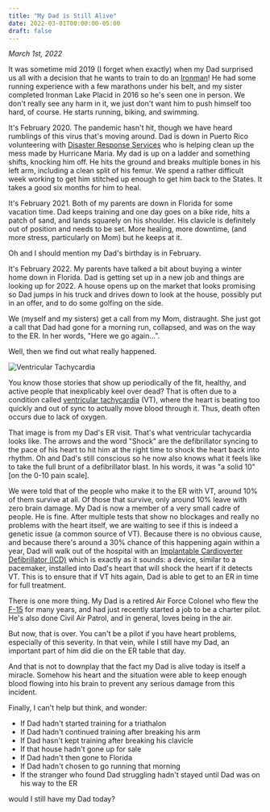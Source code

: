 ```yaml
---
title: "My Dad is Still Alive"
date: 2022-03-01T00:00:00-05:00
draft: false
---
```


*March 1st, 2022*

It was sometime mid 2019 (I forget when exactly) when my Dad surprised us all with a decision that he wants to train to do an [Ironman](https://www.ironman.com/)! He had some running experience with a few marathons under his belt, and my sister completed Ironman Lake Placid in 2016 so he's seen one in person. We don't really see any harm in it, we just don't want him to push himself too hard, of course. He starts running, biking, and swimming.

It's February 2020. The pandemic hasn't hit, though we have heard rumblings of this virus that's moving around. Dad is down in Puerto Rico volunteering with [Disaster Response Services](https://worldrenew.net/disaster-response-services) who is helping clean up the mess made by Hurricane Maria. My dad is up on a ladder and something shifts, knocking him off. He hits the ground and breaks multiple bones in his left arm, including a clean split of his femur. We spend a rather difficult week working to get him stitched up enough to get him back to the States. It takes a good six months for him to heal.

It's February 2021. Both of my parents are down in Florida for some vacation time. Dad keeps training and one day goes on a bike ride, hits a patch of sand, and lands squarely on his shoulder. His clavicle is definitely out of position and needs to be set. More healing, more downtime, (and more stress, particularly on Mom) but he keeps at it.

Oh and I should mention my Dad's birthday is in February.

It's February 2022. My parents have talked a bit about buying a winter home down in Florida. Dad is getting set up in a new job and things are looking up for 2022. A house opens up on the market that looks promising so Dad jumps in his truck and drives down to look at the house, possibly put in an offer, and to do some golfing on the side.

We (myself and my sisters) get a call from my Mom, distraught. She just got a call that Dad had gone for a morning run, collapsed, and was on the way to the ER. In her words, "Here we go again...".

Well, then we find out what really happened.

![Ventricular Tachycardia](/img/v_tach_medium.png)

You know those stories that show up periodically of the fit, healthy, and active people that inexplicably keel over dead? That is often due to a condition called [ventricular tachycardia](https://www.mayoclinic.org/diseases-conditions/ventricular-tachycardia/symptoms-causes/syc-20355138) (VT), where the heart is beating too quickly and out of sync to actually move blood through it. Thus, death often occurs due to lack of oxygen.

That image is from my Dad's ER visit. That's what ventricular tachycardia looks like. The arrows and the word "Shock" are the defibrillator syncing to the pace of his heart to hit him at the right time to shock the heart back into rhythm. Oh and Dad's still conscious so he now also knows what it feels like to take the full brunt of a defibrillator blast. In his words, it was "a solid 10" [on the 0-10 pain scale].

We were told that of the people who make it to the ER with VT, around 10% of them survive at all. Of those that survive, only around 10% leave with zero brain damage. My Dad is now a member of a very small cadre of people. He is fine. After multiple tests that show no blockages and really no problems with the heart itself, we are waiting to see if this is indeed a genetic issue (a common source of VT). Because there is no obvious cause, and because there's around a 30% chance of this happening again within a year, Dad will walk out of the hospital with an [Implantable Cardioverter Defibrillator (ICD)](https://www.heart.org/en/health-topics/arrhythmia/prevention--treatment-of-arrhythmia/implantable-cardioverter-defibrillator-icd) which is exactly as it sounds: a device, similar to a pacemaker, installed into Dad's heart that will shock the heart if it detects VT. This is to ensure that if VT hits again, Dad is able to get to an ER in time for full treatment.

There is one more thing. My Dad is a retired Air Force Colonel who flew the [F-15](https://en.wikipedia.org/wiki/McDonnell_Douglas_F-15_Eagle) for many years, and had just recently started a job to be a charter pilot. He's also done Civil Air Patrol, and in general, loves being in the air.

But now, that is over. You can't be a pilot if you have heart problems, especially of this severity. In that vein, while I still have my Dad, an important part of him did die on the ER table that day.

And that is not to downplay that the fact my Dad is alive today is itself a miracle. Somehow his heart and the situation were able to keep enough blood flowing into his brain to prevent any serious damage from this incident.

Finally, I can't help but think, and wonder:

* If Dad hadn't started training for a triathalon
* If Dad hadn't continued training after breaking his arm
* If Dad hasn't kept training after breaking his clavicle
* If that house hadn't gone up for sale
* If Dad hadn't then gone to Florida
* If Dad hadn't chosen to go running that morning
* If the stranger who found Dad struggling hadn't stayed until Dad was on his way to the ER

would I still have my Dad today?
